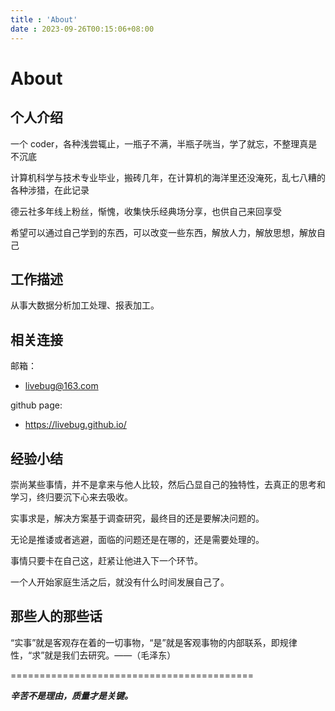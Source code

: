 ```yaml
---
title : 'About'
date : 2023-09-26T00:15:06+08:00
---
```

# About
## 个人介绍

一个 coder，各种浅尝辄止，一瓶子不满，半瓶子咣当，学了就忘，不整理真是不沉底

计算机科学与技术专业毕业，搬砖几年，在计算机的海洋里还没淹死，乱七八糟的各种涉猎，在此记录

德云社多年线上粉丝，惭愧，收集快乐经典场分享，也供自己来回享受

希望可以通过自己学到的东西，可以改变一些东西，解放人力，解放思想，解放自己

## 工作描述

从事大数据分析加工处理、报表加工。

## 相关连接

邮箱：  
+ livebug@163.com  

github page:
+ https://livebug.github.io/

## 经验小结

崇尚某些事情，并不是拿来与他人比较，然后凸显自己的独特性，去真正的思考和学习，终归要沉下心来去吸收。

实事求是，解决方案基于调查研究，最终目的还是要解决问题的。

无论是推诿或者逃避，面临的问题还是在哪的，还是需要处理的。

事情只要卡在自己这，赶紧让他进入下一个环节。

一个人开始家庭生活之后，就没有什么时间发展自己了。

## 那些人的那些话

“实事”就是客观存在着的一切事物，“是”就是客观事物的内部联系，即规律性，“求”就是我们去研究。——（毛泽东）

==========================================

***辛苦不是理由，质量才是关键。*** 


 